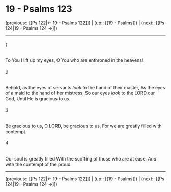 # 19 - Psalms 123

(previous:: [[Ps 122|← 19 - Psalms 122]]) | (up:: [[19 - Psalms]]) | (next:: [[Ps 124|19 - Psalms 124 →]])

***


###### 1 
To You I lift up my eyes, O You who are enthroned in the heavens! 

###### 2 
Behold, as the eyes of servants _look_ to the hand of their master, As the eyes of a maid to the hand of her mistress, So our eyes _look_ to the LORD our God, Until He is gracious to us. 

###### 3 
Be gracious to us, O LORD, be gracious to us, For we are greatly filled with contempt. 

###### 4 
Our soul is greatly filled With the scoffing of those who are at ease, _And_ with the contempt of the proud.

***

(previous:: [[Ps 122|← 19 - Psalms 122]]) | (up:: [[19 - Psalms]]) | (next:: [[Ps 124|19 - Psalms 124 →]])

